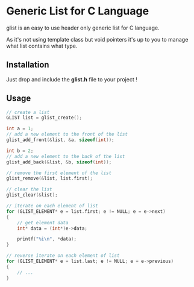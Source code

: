 # Generic List for C Language

glist is an easy to use header only generic list for C language.

As it's not using template class but void pointers it's up to you to manage what list contains what type.

## Installation

Just drop and include the __glist.h__ file to your project !

## Usage

```c
// create a list
GLIST list = glist_create();

int a = 1;
// add a new element to the front of the list
glist_add_front(&list, &a, sizeof(int));

int b = 2;
// add a new element to the back of the list
glist_add_back(&list, &b, sizeof(int));

// remove the first element of the list
glist_remove(&list, list.first);

// clear the list
glist_clear(&list);

// iterate on each element of list
for (GLIST_ELEMENT* e = list.first; e != NULL; e = e->next)
{
    // get element data
    int* data = (int*)e->data;

    printf("%i\n", *data);
}

// reverse iterate on each element of list
for (GLIST_ELEMENT* e = list.last; e != NULL; e = e->previous)
{
    // ...
}
```

